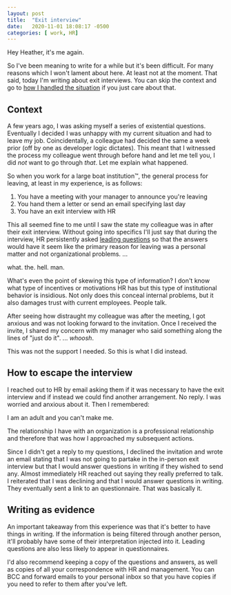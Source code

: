 ```yaml
---
layout: post
title:  "Exit interview"
date:   2020-11-01 18:08:17 -0500
categories: [ work, HR]
---
```


Hey Heather, it's me again.

So I've been meaning to write for a while but it's been difficult. For many
reasons which I won't lament about here. At least not at the moment. That said,
today I'm writing about exit interviews. You can skip the context and go to [how
I handled the situation](#how-to-escape-the-interview) if you just care about
that.

## Context

A few years ago, I was asking myself a series of existential questions.
Eventually I decided I was unhappy with my current situation and had to leave my
job. Coincidentally, a colleague had decided the same a week prior (off by one
as developer logic dictates). This meant that I witnessed the process my
colleague went through before hand and let me tell you, I did *not* want to go
through *that*. Let me explain what happened.

So when you work for a large boat institution™, the general process for leaving,
at least in my experience, is as follows:

1. You have a meeting with your manager to announce you're leaving
2. You hand them a letter or send an email specifying last day
3. You have an exit interview with HR

This all seemed fine to me until I saw the state my colleague was in after their
exit interview. Without going into specifics I'll just say that during the
interview, HR persistently asked [leading questions][wiki-leading-q] so that the
answers would have it seem like the primary reason for leaving was a personal
matter and not organizational problems. ...

what. the. hell. man.

What's even the point of skewing this type of information? I don't know what
type of incentives or motivations HR has but this type of institutional
behavior is insidious. Not only does this conceal internal problems, but it also
damages trust with current employees. People talk.

After seeing how distraught my colleague was after the meeting, I got anxious
and was not looking forward to the invitation. Once I received the invite, I
shared my concern with my manager who said something along the lines of "just do
it". ... *whoosh*.

This was not the support I needed. So this is what I did instead.

## How to escape the interview

I reached out to HR by email asking them if it was necessary to have the exit
interview and if instead we could find another arrangement. No reply. I was
worried and anxious about it. Then I remembered: 

I am an adult and you can't make me. 

The relationship I have with an organization is a professional relationship and
therefore that was how I approached my subsequent actions.

Since I didn't get a reply to my questions, I declined the invitation and wrote
an email stating that I was not going to partake in the in-person exit interview
but that I would answer questions in writing if they wished to send any. Almost
immediately HR reached out saying they really preferred to talk. I reiterated
that I was declining and that I would answer questions in writing. They
eventually sent a link to an questionnaire. That was basically it.

## Writing as evidence

An important takeaway from this experience was that it's better to have things
in writing. If the information is being filtered through another person, it'll
probably have some of their interpretation injected into it. Leading questions
are also less likely to appear in questionnaires. 

I'd also recommend keeping a copy of the questions and answers, as well as
copies of all your correspondence with HR and management. You can BCC and
forward emails to your personal inbox so that you have copies if you need to
refer to them after you've left.

[wiki-leading-q]: https://en.wikipedia.org/wiki/Leading_question
